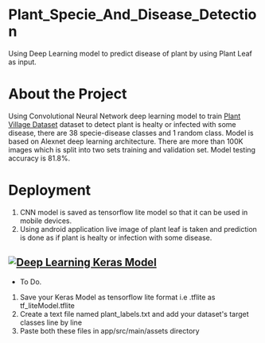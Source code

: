 # Plant_Specie_And_Disease_Detection
Using Deep Learning model to predict disease of plant by using Plant Leaf as input.

# About the Project

Using Convolutional Neural Network deep learning model to train [Plant Village Dataset](https://www.kaggle.com/akshay224/majorprojectdataset) 
dataset to detect plant is healty or infected with some disease, there are 38 specie-disease classes and 1 random class.
Model is based on Alexnet deep learning architecture. There are more than 100K images which is split into two sets training and validation set.
Model testing accuracy is 81.8%.

# Deployment
1. CNN model is saved as tensorflow lite model so that it can be used in mobile devices.
2. Using android application live image of plant leaf is taken and prediction is done as if plant is healty or infection with some disease.


## [![Deep Learning Keras Model](https://storage.scolary.com/storage/file/public/71b68248-ba0a-4b26-b15f-0c77cdf341cd.svg)](https://www.kaggle.com/akshay224/major-project)

* To Do. 
1. Save your Keras Model as tensorflow lite format i.e .tflite as tf_liteModel.tflite
2. Create a text file named plant_labels.txt and add your dataset's target classes line by line
3. Paste both these files in app/src/main/assets directory


 
